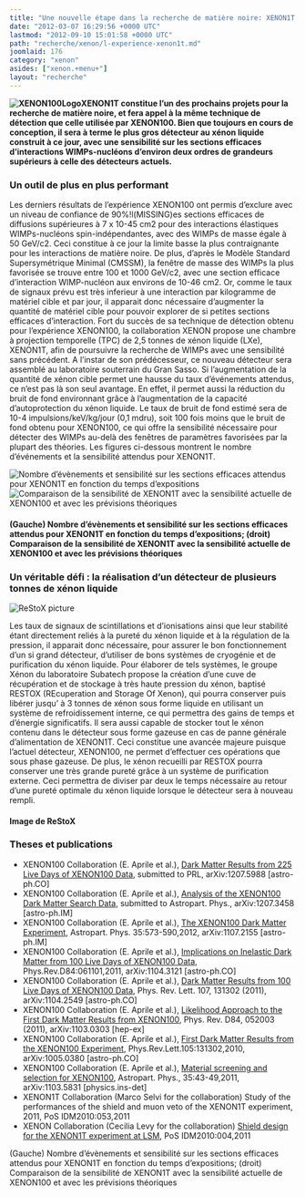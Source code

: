 ```yaml
---
title: "Une nouvelle étape dans la recherche de matière noire: XENON1T "
date: "2012-03-07 16:29:56 +0000 UTC"
lastmod: "2012-09-10 15:01:58 +0000 UTC"
path: "recherche/xenon/l-experience-xenon1t.md"
joomlaid: 176
category: "xenon"
asides: ["xenon.+menu+"]
layout: "recherche"
---
```

**![XENON100Logo](images/Recherche/Xenon/XENON100Logo.jpg)XENON1T constitue l’un des prochains projets pour la recherche de matière noire, et fera appel à la même technique de détection que celle utilisée par XENON100. Bien que toujours en cours de conception, il sera à terme le plus gros détecteur au xénon liquide construit à ce jour, avec une sensibilité sur les sections efficaces d’interactions WIMPs-nucléons d’environ deux ordres de grandeurs supérieurs à celle des détecteurs actuels.**

### Un outil de plus en plus performant

Les derniers résultats de l’expérience XENON100 ont permis d’exclure avec un niveau de confiance de 90%!l(MISSING)es sections efficaces de diffusions supérieures à 7 x 10\-45 cm2 pour des interactions élastiques WIMPs-nucléons spin-indépendantes, avec des WIMPs de masse égale à 50 GeV/c2. Ceci constitue à ce jour la limite basse la plus contraignante pour les interactions de matière noire. De plus, d’après le Modèle Standard Supersymétrique Minimal (CMSSM), la fenêtre de masse des WIMPs la plus favorisée se trouve entre 100 et 1000 GeV/c2, avec une section efficace d’interaction WIMP-nucléon aux environs de 10\-46 cm2. Or, comme le taux de signaux prévu est très inferieur à une interaction par kilogramme de matériel cible et par jour, il apparait donc nécessaire d’augmenter la quantité de matériel cible pour pouvoir explorer de si petites sections efficaces d’interaction. Fort du succès de sa technique de détection obtenu pour l’expérience XENON100, la collaboration XENON propose une chambre à projection temporelle (TPC) de 2,5 tonnes de xénon liquide (LXe), XENON1T, afin de poursuivre la recherche de WIMPs avec une sensibilité sans précédent. A l’instar de son prédécesseur, ce nouveau détecteur sera assemblé au laboratoire souterrain du Gran Sasso. Si l’augmentation de la quantité de xénon cible permet une hausse du taux d’événements attendus, ce n’est pas là son seul avantage. En effet, il permet aussi la réduction du bruit de fond environnant grâce à l’augmentation de la capacité d’autoprotection du xénon liquide. Le taux de bruit de fond estimé sera de 10\-4 impulsions/keV/kg/jour (0,1 mdru), soit 100 fois moins que le bruit de fond obtenu pour XENON100, ce qui offre la sensibilité nécessaire pour détecter des WIMPs au-delà des fenêtres de paramètres favorisées par la plupart des théories. Les figures ci-dessous montrent le nombre d’événements et la sensibilité attendus pour XENON1T.

![Nombre d’évènements et sensibilité sur les sections efficaces attendus pour XENON1T en fonction du temps d’expositions](images/Recherche/Xenon/XENON1TEventsSensitivity.jpg) ![Comparaison de la sensibilité de XENON1T avec la sensibilité actuelle de XENON100 et avec les prévisions théoriques](images/Recherche/Xenon/XENON1TExclusionPlot.jpg)

#### (Gauche) Nombre d’évènements et sensibilité sur les sections efficaces attendus pour XENON1T en fonction du temps d’expositions; (droit) Comparaison de la sensibilité de XENON1T avec la sensibilité actuelle de XENON100 et avec les prévisions théoriques

### Un véritable défi : la réalisation d’un détecteur de plusieurs tonnes de xénon liquide

![ReStoX picture](images/Recherche/Xenon/ReStoXPicture.jpg)

Les taux de signaux de scintillations et d’ionisations ainsi que leur stabilité étant directement reliés à la pureté du xénon liquide et à la régulation de la pression, il apparait donc nécessaire, pour assurer le bon fonctionnement d’un si grand détecteur, d’utiliser de bons systèmes de cryogénie et de purification du xénon liquide. Pour élaborer de tels systèmes, le groupe Xénon du laboratoire Subatech propose la création d’une cuve de récupération et de stockage à très haute pression du xénon, baptisé RESTOX (REcuperation and Storage Of Xenon), qui pourra conserver puis libérer jusqu’ à 3 tonnes de xénon sous forme liquide en utilisant un système de refroidissement interne, ce qui permettra des gains de temps et d’énergie significatifs. Il sera aussi capable de stocker tout le xénon contenu dans le détecteur sous forme gazeuse en cas de panne générale d’alimentation de XENON1T. Ceci constitue une avancée majeure puisque l’actuel détecteur, XENON100, ne permet d’effectuer ces opérations que sous phase gazeuse. De plus, le xénon recueilli par RESTOX pourra conserver une très grande pureté grâce à un système de purification externe. Ceci permettra de diviser par deux le temps nécessaire au retour d’une pureté optimale du xénon liquide lorsque le détecteur sera à nouveau rempli.

#### Image de ReStoX

### Theses et publications

*   XENON100 Collaboration (E. Aprile et al.), [Dark Matter Results from 225 Live Days of XENON100 Data](http://arxiv.org/abs/1207.5988), submitted to PRL, arXiv:1207.5988 \[astro-ph.CO\]
*   XENON100 Collaboration (E. Aprile et al.), [Analysis of the XENON100 Dark Matter Search Data](http://arxiv.org/abs/1207.3458), submitted to Astropart. Phys., arXiv:1207.3458 \[astro-ph.IM\]
*   XENON100 Collaboration (E. Aprile et al.), [The XENON100 Dark Matter Experiment](http://arxiv.org/pdf/1107.2155), Astropart. Phys. 35:573-590,2012, arXiv:1107.2155 \[astro-ph.IM\]
*   XENON100 Collaboration (E. Aprile et al.), [Implications on Inelastic Dark Matter from 100 Live Days of XENON100 Data](http://arxiv.org/pdf/1104.3121), Phys.Rev.D84:061101,2011, arXiv:1104.3121 \[astro-ph.CO\]
*   XENON100 Collaboration (E. Aprile et al.), [Dark Matter Results from 100 Live Days of XENON100 Data](http://arxiv.org/pdf/1104.2549), Phys. Rev. Lett. 107, 131302 (2011), arXiv:1104.2549 \[astro-ph.CO\]
*   XENON100 Collaboration (E. Aprile et al.), [Likelihood Approach to the First Dark Matter Results from XENON100](http://arxiv.org/pdf/1103.0303), Phys. Rev. D84, 052003 (2011), arXiv:1103.0303 \[hep-ex\]
*   XENON100 Collaboration (E. Aprile et al.), [First Dark Matter Results from the XENON100 Experiment](http://arxiv.org/pdf/1005.0380), Phys.Rev.Lett.105:131302,2010, arXiv:1005.0380 \[astro-ph.CO\]
*   XENON100 Collaboration (E. Aprile et al.), [Material screening and selection for XENON100](http://dx.doi.org/10.1016/j.astropartphys.2011.06.001), Astropart. Phys., 35:43-49,2011, arXiv:1103.5831 \[physics.ins-det\]
*   XENON1T Collaboration (Marco Selvi for the collaboration) Study of the performances of the shield and muon veto of the XENON1T experiment, 2011, PoS IDM2010:053,2011
*   XENON Collaboration (Cecilia Levy for the collaboration) [Shield design for the XENON1T experiment at LSM](http://pos.sissa.it//archive/conferences/110/004/IDM2010_004.pdf), PoS IDM2010:004,2011

(Gauche) Nombre d’évènements et sensibilité sur les sections efficaces attendus pour XENON1T en fonction du temps d’expositions; (droit) Comparaison de la sensibilité de XENON1T avec la sensibilité actuelle de XENON100 et avec les prévisions théoriques
